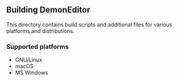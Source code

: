 ## Building DemonEditor
This directory contains build scripts and additional files for various platforms and distributions. 

### Supported platforms
 * GNU/Linux
 * macOS
 * MS Windows
